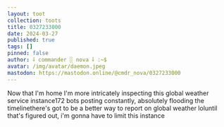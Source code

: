 ```yaml
---
layout: toot
collection: toots
title: 0327233000
date: 2024-03-27
published: true
tags: []
pinned: false
author: ⸸ commander ░ nova ⸸ :~$
avatar: /img/avatar/daemon.jpeg
mastodon: https://mastodon.online/@cmdr_nova/0327233000
---
```


Now that I'm home I'm more intricately inspecting this global weather service instance172 bots posting constantly, absolutely flooding the timelinethere's got to be a better way to report on global weather loluntil that's figured out, i'm gonna have to limit this instance
